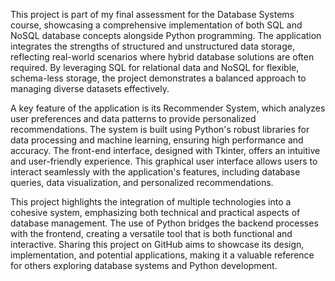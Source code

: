 This project is part of my final assessment for the Database Systems course, showcasing a comprehensive implementation of both SQL and NoSQL database concepts alongside Python programming. The application integrates the strengths of structured and unstructured data storage, reflecting real-world scenarios where hybrid database solutions are often required. By leveraging SQL for relational data and NoSQL for flexible, schema-less storage, the project demonstrates a balanced approach to managing diverse datasets effectively.

A key feature of the application is its Recommender System, which analyzes user preferences and data patterns to provide personalized recommendations. The system is built using Python's robust libraries for data processing and machine learning, ensuring high performance and accuracy. The front-end interface, designed with Tkinter, offers an intuitive and user-friendly experience. This graphical user interface allows users to interact seamlessly with the application's features, including database queries, data visualization, and personalized recommendations.

This project highlights the integration of multiple technologies into a cohesive system, emphasizing both technical and practical aspects of database management. The use of Python bridges the backend processes with the frontend, creating a versatile tool that is both functional and interactive. Sharing this project on GitHub aims to showcase its design, implementation, and potential applications, making it a valuable reference for others exploring database systems and Python development.
